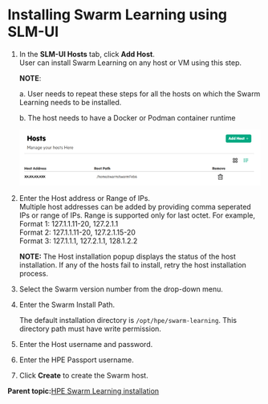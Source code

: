 # <a name="GUID-0C3D027B-C9F0-4EFE-B1FD-1B690EECD32D/"> Installing Swarm Learning using SLM-UI

1.  In the **SLM-UI Hosts** tab, click **Add Host**.<br>
    User can install Swarm Learning on any host or VM using this step.
 
    **NOTE**:
    
    a. User needs to repeat these steps for all the hosts on which the Swarm Learning needs to be installed.<br>   

    b. The host needs to have a Docker or Podman container runtime

    
    ![Hosts](GUID-27290862-3C17-4AFD-9B60-CB9166C656F0-high.png)

2.  Enter the Host address or Range of IPs.<br>
   Multiple host addresses can be added by providing comma seperated IPs or range of IPs. Range is supported only for
    last octet. For example,<br>
    Format 1: 127.1.1.11-20, 127.2.1.1<br>
    Format 2: 127.1.1.11-20, 127.2.1.15-20<br>
    Format 3: 127.1.1.1, 127.2.1.1, 128.1.2.2

    **NOTE:**
    The Host installation popup displays the status of the host installation. If any of the hosts fail to install,
    retry the host installation process.
   
3.  Select the Swarm version number from the drop-down menu.

4.  Enter the Swarm Install Path.

    The default installation directory is `/opt/hpe/swarm-learning`. This directory path must have write permission.

5.  Enter the Host username and password.

6.  Enter the HPE Passport username.

7.  Click **Create** to create the Swarm host.


**Parent topic:**[HPE Swarm Learning installation](HPE_Swarm_Learning_installation.md)

